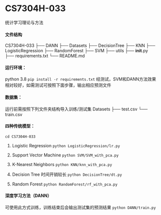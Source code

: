 # CS7304H-033
统计学习理论与方法

#### 文件结构
CS7304H-033
├── DANN
├── Datasets
├── DecisionTree
├── KNN
├── LogisticRegression
├── RandomForest
├── SVM
├── utils
├── __init__.py
├── requirements.txt
└── README.md


#### 运行环境：
python 3.8
`pip install -r requirements.txt`
经测试，SVM和DANN方法效果相对较好，如需测试可按照下面步骤，输出相应预测文件

#### 数据集：
运行前需按照下列文件夹结构导入训练/测试集
Datasets
├── test.csv
└── train.csv

#### 四种传统模型：
`cd CS7304H-033`
1. Logistic Regression
`python LogisticRegression/lr.py `

2. Support Vector Machine
`python SVM/SVM_with_pca.py`

3. K-Nearest Neighbors
`python KNN/knn_with_pca.py`

4. Decision Tree
时间开销较长
`python DecisionTree/dt.py`

5. Random Forest
`python RandomForest/rf_with_pca.py`

#### 深度学习方法（DANN）
可使用此方式训练，训练结束后会输出测试集的预测结果
`python DANN/train.py`

